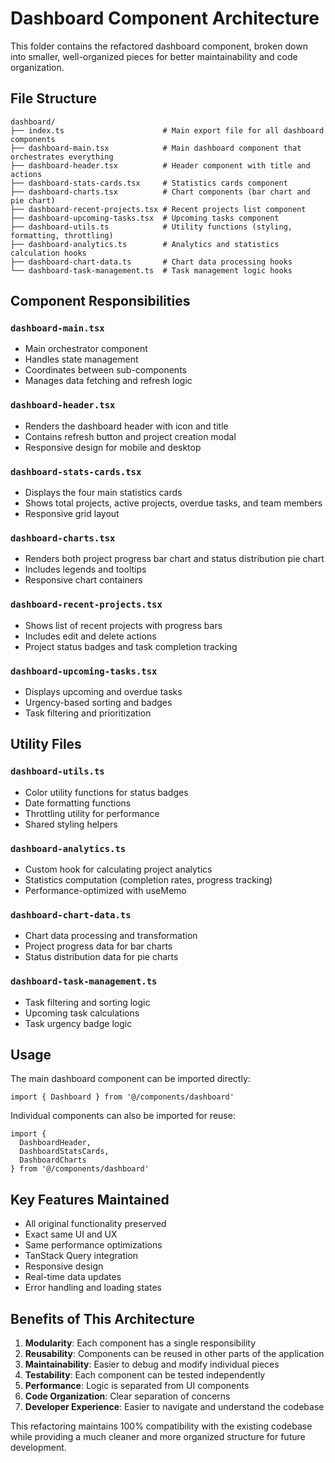 # Dashboard Component Architecture

This folder contains the refactored dashboard component, broken down into smaller, well-organized pieces for better maintainability and code organization.

## File Structure

```
dashboard/
├── index.ts                      # Main export file for all dashboard components
├── dashboard-main.tsx            # Main dashboard component that orchestrates everything
├── dashboard-header.tsx          # Header component with title and actions
├── dashboard-stats-cards.tsx     # Statistics cards component
├── dashboard-charts.tsx          # Chart components (bar chart and pie chart)
├── dashboard-recent-projects.tsx # Recent projects list component
├── dashboard-upcoming-tasks.tsx  # Upcoming tasks component
├── dashboard-utils.ts            # Utility functions (styling, formatting, throttling)
├── dashboard-analytics.ts        # Analytics and statistics calculation hooks
├── dashboard-chart-data.ts       # Chart data processing hooks
└── dashboard-task-management.ts  # Task management logic hooks
```

## Component Responsibilities

### `dashboard-main.tsx`
- Main orchestrator component
- Handles state management
- Coordinates between sub-components
- Manages data fetching and refresh logic

### `dashboard-header.tsx`
- Renders the dashboard header with icon and title
- Contains refresh button and project creation modal
- Responsive design for mobile and desktop

### `dashboard-stats-cards.tsx`
- Displays the four main statistics cards
- Shows total projects, active projects, overdue tasks, and team members
- Responsive grid layout

### `dashboard-charts.tsx`
- Renders both project progress bar chart and status distribution pie chart
- Includes legends and tooltips
- Responsive chart containers

### `dashboard-recent-projects.tsx`
- Shows list of recent projects with progress bars
- Includes edit and delete actions
- Project status badges and task completion tracking

### `dashboard-upcoming-tasks.tsx`
- Displays upcoming and overdue tasks
- Urgency-based sorting and badges
- Task filtering and prioritization

## Utility Files

### `dashboard-utils.ts`
- Color utility functions for status badges
- Date formatting functions
- Throttling utility for performance
- Shared styling helpers

### `dashboard-analytics.ts`
- Custom hook for calculating project analytics
- Statistics computation (completion rates, progress tracking)
- Performance-optimized with useMemo

### `dashboard-chart-data.ts`
- Chart data processing and transformation
- Project progress data for bar charts
- Status distribution data for pie charts

### `dashboard-task-management.ts`
- Task filtering and sorting logic
- Upcoming task calculations
- Task urgency badge logic

## Usage

The main dashboard component can be imported directly:

```tsx
import { Dashboard } from '@/components/dashboard'
```

Individual components can also be imported for reuse:

```tsx
import { 
  DashboardHeader, 
  DashboardStatsCards,
  DashboardCharts 
} from '@/components/dashboard'
```

## Key Features Maintained

- All original functionality preserved
- Exact same UI and UX
- Same performance optimizations
- TanStack Query integration
- Responsive design
- Real-time data updates
- Error handling and loading states

## Benefits of This Architecture

1. **Modularity**: Each component has a single responsibility
2. **Reusability**: Components can be reused in other parts of the application
3. **Maintainability**: Easier to debug and modify individual pieces
4. **Testability**: Each component can be tested independently
5. **Performance**: Logic is separated from UI components
6. **Code Organization**: Clear separation of concerns
7. **Developer Experience**: Easier to navigate and understand the codebase

This refactoring maintains 100% compatibility with the existing codebase while providing a much cleaner and more organized structure for future development.
